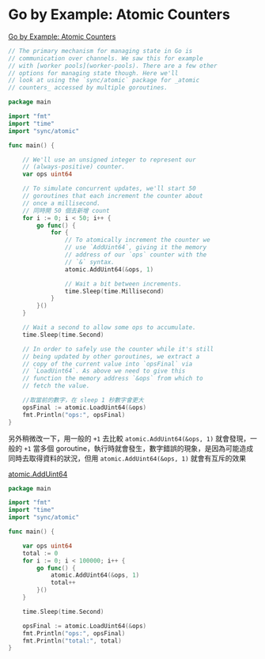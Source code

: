 # Go by Example: Atomic Counters

[Go by Example: Atomic Counters](https://gobyexample.com/atomic-counters)

```go
// The primary mechanism for managing state in Go is
// communication over channels. We saw this for example
// with [worker pools](worker-pools). There are a few other
// options for managing state though. Here we'll
// look at using the `sync/atomic` package for _atomic
// counters_ accessed by multiple goroutines.

package main

import "fmt"
import "time"
import "sync/atomic"

func main() {

	// We'll use an unsigned integer to represent our
	// (always-positive) counter.
	var ops uint64

	// To simulate concurrent updates, we'll start 50
	// goroutines that each increment the counter about
	// once a millisecond.
	// 同時開 50 個去新增 count
	for i := 0; i < 50; i++ {
		go func() {
			for {
				// To atomically increment the counter we
				// use `AddUint64`, giving it the memory
				// address of our `ops` counter with the
				// `&` syntax.
				atomic.AddUint64(&ops, 1)

				// Wait a bit between increments.
				time.Sleep(time.Millisecond)
			}
		}()
	}

	// Wait a second to allow some ops to accumulate.
	time.Sleep(time.Second)

	// In order to safely use the counter while it's still
	// being updated by other goroutines, we extract a
	// copy of the current value into `opsFinal` via
	// `LoadUint64`. As above we need to give this
	// function the memory address `&ops` from which to
	// fetch the value.

	//取當前的數字，在 sleep 1 秒數字會更大
	opsFinal := atomic.LoadUint64(&ops)
	fmt.Println("ops:", opsFinal)
}
```

另外稍微改一下，用一般的 `+1` 去比較 	`atomic.AddUint64(&ops, 1)` 就會發現，一般的 `+1` 當多個 goroutine，執行時就會發生，數字錯誤的現象，是因為可能造成同時去取得資料的狀況，但用 `atomic.AddUint64(&ops, 1)` 就會有互斥的效果

[atomic.AddUint64](https://golang.org/pkg/sync/atomic/#AddUint64)

```go
package main

import "fmt"
import "time"
import "sync/atomic"

func main() {

	var ops uint64
	total := 0
	for i := 0; i < 100000; i++ {
		go func() {
			atomic.AddUint64(&ops, 1)
			total++
		}()
	}

	time.Sleep(time.Second)

	opsFinal := atomic.LoadUint64(&ops)
	fmt.Println("ops:", opsFinal)
	fmt.Println("total:", total)
}
```

